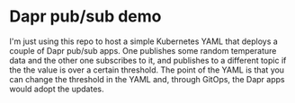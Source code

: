 # Dapr pub/sub demo

I'm just using this repo to host a simple Kubernetes YAML that deploys a couple of Dapr pub/sub apps. One publishes some random temperature data and the other one subscribes to it, and publishes to a different topic if the the value is over a certain threshold. The point of the YAML is that you can change the threshold in the YAML and, through GitOps, the Dapr apps would adopt the updates.
